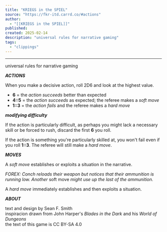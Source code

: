 ```yaml
---
title: "KRIEGS in the SPIEL"
source: "https://fkr-itd.carrd.co/#actions"
author:
  - "[[KRIEGS in the SPIEL]]"
published:
created: 2025-02-14
description: "universal rules for narrative gaming"
tags:
  - "clippings"
---
```

---

universal rules for narrative gaming

***ACTIONS***

When you make a decisive action, roll 2D6 and look at the highest value.

- **6** = the *action succeeds* better than expected
- **4::5** = the *action succeeds* as expected; the referee makes a *soft move*
- **1::3** = the *action fails* and the referee makes a *hard move*

***modifying difficulty***

If the action is particularly difficult, as perhaps you might lack a necessary skill or be forced to rush, discard the first **6** you roll.

If the action is something you're particularly skilled at, you won't fail even if you roll **1::3**. The referee will still make a *hard move*.

***MOVES***

A *soft move* establishes or exploits a situation in the narrative.

*FOREX: Conch reloads their weapon but notices that their ammunition is running low. Another* soft move *might use up the last of the ammunition.*

A *hard move* immediately establishes and then exploits a situation.

***ABOUT***

text and design by Sean F. Smith  
inspiracion drawn from John Harper's *Blades in the Dark* and his *World of Dungeons*  
the text of this game is CC BY-SA 4.0